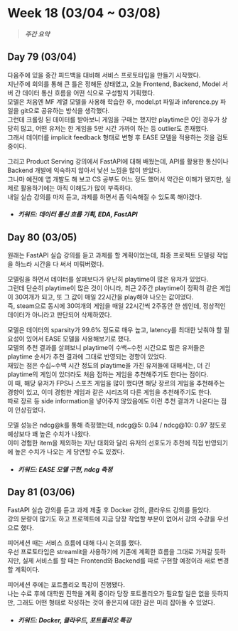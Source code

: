 Week 18 (03/04 ~ 03/08)
===
>  ##### 주간 요약
>  

Day 79 (03/04)
---
다음주에 있을 중간 피드백을 대비해 서비스 프로토타입을 만들기 시작했다.  
지난주에 회의를 통해 큰 틀은 정해둔 상태였고, 오늘 Frontend, Backend, Model 서버 간 데이터 통신 흐름을 어떤 식으로 구성할지 기획했다.  
모델은 처음엔 MF 계열 모델을 사용해 학습한 후, model.pt 파일과 inference.py 파일을 git으로 공유하는 방식을 생각했다.  
그런데 크롤링 된 데이터를 받아보니 게임을 구매는 했지만 playtime은 0인 경우가 상당히 많고, 어떤 유저는 한 게임을 5만 시간 가까이 하는 등 outlier도 존재했다.  
그래서 데이터를 implicit feedback 형태로 변형 후 EASE 모델을 적용하는 것을 검토 중이다.  

그리고 Product Serving 강의에서 FastAPI에 대해 배웠는데, API를 활용한 통신이나 Backend 개발에 익숙하지 않아서 낯선 느낌을 많이 받았다.  
그나마 예전에 앱 개발도 해 보고 CS 공부도 어느 정도 했어서 약간은 이해가 됐지만, 실제로 활용하기에는 아직 이해도가 많이 부족하다.  
내일 실습 강의를 마저 듣고, 과제를 하면서 좀 익숙해질 수 있도록 해야겠다.  

+ ##### 키워드: 데이터 통신 흐름 기획, EDA, FastAPI

Day 80 (03/05)
---
원래는 FastAPI 실습 강의를 듣고 과제를 할 계획이었는데, 최종 프로젝트 모델링 작업을 하느라 시간을 다 써서 미뤄버렸다.  

모델링을 하면서 데이터를 살펴보다가 유난히 playtime이 많은 유저가 있었다.  
그런데 단순히 playtime이 많은 것이 아니라, 최근 2주간 playtime이 정확히 같은 게임이 30여개가 되고, 또 그 값이 매일 22시간을 play해야 나오는 값이었다.  
즉, steam으로 동시에 30여개의 게임을 매일 22시간씩 2주동안 한 셈인데, 정상적인 데이터가 아니라고 판단되어 삭제하였다.  

모델은 데이터의 sparsity가 99.6% 정도로 매우 높고, latency를 최대한 낮춰야 할 필요성이 있어서 EASE 모델을 사용해보기로 했다.  
모델의 추천 결과를 살펴보니 playtime이 수백~수천 시간으로 많은 유저들은 playtime 순서가 추천 결과에 그대로 반영되는 경향이 있었다.  
재밌는 점은 수십~수백 시간 정도의 playtime을 가진 유저들에 대해서는, 더 긴 playtime의 게임이 있더라도 처음 접하는 게임을 추천해주기도 한다는 점이다.  
이 때, 해당 유저가 FPS나 스포츠 게임을 많이 했다면 해당 장르의 게임을 추천해주는 경향이 있고, 이미 경험한 게임과 같은 시리즈의 다른 게임을 추천해주기도 한다.  
따로 장르 등 side information을 넣어주지 않았음에도 이런 추천 결과가 나온다는 점이 인상깊었다.  

모델 성능은 ndcg@k를 통해 측정했는데, ndcg@5: 0.94 / ndcg@10: 0.97 정도로 예상보다 꽤 높은 수치가 나왔다.  
이미 경험한 item을 제외하는 지난 대회와 달리 유저의 선호도가 추천에 직접 반영되기에 높은 수치가 나오는 게 당연할 수도 있겠다.  

+ ##### 키워드: EASE 모델 구현, ndcg 측정

Day 81 (03/06)
---
FastAPI 실습 강의를 듣고 과제 제출 후 Docker 강의, 클라우드 강의를 들었다.  
강의 분량이 많기도 하고 프로젝트에 지금 당장 작업할 부분이 없어서 강의 수강을 우선으로 했다.  

피어세션 때는 서비스 흐름에 대해 다시 논의를 했다.  
우선 프로토타입은 streamlit을 사용하기에 기존에 계획한 흐름을 그대로 가져갈 듯하지만, 실제 서비스를 할 때는 Frontend와 Backend를 따로 구현할 예정이라 새로 변경할 계획이다.  

피어세션 후에는 포트폴리오 특강이 진행됐다.  
나는 수료 후에 대학원 진학을 계획 중이라 당장 포트폴리오가 필요할 일은 없을 듯하지만, 그래도 어떤 형태로 작성하는 것이 좋은지에 대한 감은 미리 잡아둘 수 있었다.  

+ ##### 키워드: Docker, 클라우드, 포트폴리오 특강
